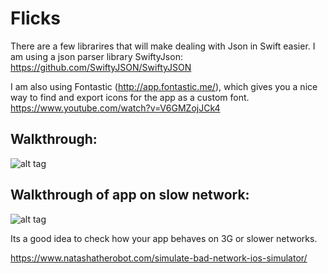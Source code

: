 # Flicks

There are a few librarires that will make dealing with Json in Swift easier. I am using a json parser library SwiftyJson:
https://github.com/SwiftyJSON/SwiftyJSON

I am also using Fontastic (http://app.fontastic.me/), which gives you a nice way to find and export icons for the app as a custom font.
https://www.youtube.com/watch?v=V6GMZojJCk4

## Walkthrough:

![alt tag](https://github.com/udaymitra/Flicks/blob/master/walkthroughs/flicks_walkthrough.gif)

## Walkthrough of app on slow network:

![alt tag](https://github.com/udaymitra/Flicks/blob/master/walkthroughs/flicks_walkthrough_3g.gif)

Its a good idea to check how your app behaves on 3G or slower networks. 

https://www.natashatherobot.com/simulate-bad-network-ios-simulator/

